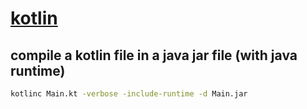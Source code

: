 # [kotlin]()

## compile a kotlin file in a java jar file (with java runtime)

```bash
kotlinc Main.kt -verbose -include-runtime -d Main.jar
```
